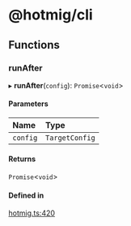 # @hotmig/cli

## Functions

### runAfter

▸ **runAfter**(`config`): `Promise`<`void`\>

#### Parameters

| Name | Type |
| :------ | :------ |
| `config` | `TargetConfig` |

#### Returns

`Promise`<`void`\>

#### Defined in

[hotmig.ts:420](https://github.com/Knaackee/hotmig/blob/1ea8218/packages/cli/src/hotmig.ts#L420)
